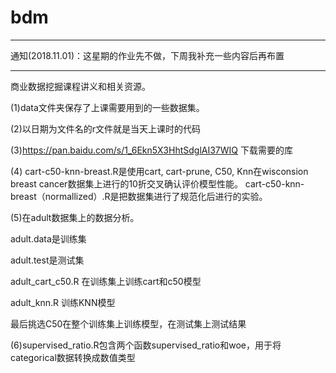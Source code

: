 # bdm

*********************************************

通知(2018.11.01)：这星期的作业先不做，下周我补充一些内容后再布置

*********************************************

商业数据挖掘课程讲义和相关资源。

(1)data文件夹保存了上课需要用到的一些数据集。

(2)以日期为文件名的r文件就是当天上课时的代码

(3)https://pan.baidu.com/s/1_6Ekn5X3HhtSdglAI37WIQ 下载需要的库

(4) cart-c50-knn-breast.R是使用cart, cart-prune, C50, Knn在wisconsion breast cancer数据集上进行的10折交叉确认评价模型性能。
cart-c50-knn-breast（normallized）.R是把数据集进行了规范化后进行的实验。

(5)在adult数据集上的数据分析。

adult.data是训练集

adult.test是测试集

adult_cart_c50.R 在训练集上训练cart和c50模型

adult_knn.R 训练KNN模型

最后挑选C50在整个训练集上训练模型，在测试集上测试结果

(6)supervised_ratio.R包含两个函数supervised_ratio和woe，用于将categorical数据转换成数值类型
